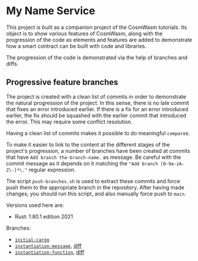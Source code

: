 # My Name Service

This project is built as a companion project of the CosmWasm tutorials. Its object is to show various features of CosmWasm, along with the progression of the code as elements and features are added to demonstrate how a smart contract can be built with code and libraries.

The progression of the code is demonstrated via the help of branches and diffs.

## Progressive feature branches

The project is created with a clean list of commits in order to demonstrate the natural progression of the project. In this sense, there is no late commit that fixes an error introduced earlier. If there is a fix for an error introduced earlier, the fix should be squashed with the earlier commit that introduced the error. This may require some conflict resolution.

Having a clean list of commits makes it possible to do meaningful `compare`s.

To make it easier to link to the content at the different stages of the project's progression, a number of branches have been created at commits that have `Add branch the-branch-name.` as message. Be careful with the commit message as it depends on it matching the `"Add branch [0-9a-zA-Z\-]*\."` regular expression.

The script `push-branches.sh` is used to extract these commits and force push them to the appropriate branch in the repository. After having made changes, you should run this script, and also manually force push to `main`.

Versions used here are:

* Rust: 1.80.1 edition 2021

Branches:

* [`initial-cargo`](../../tree/initial-cargo)
* [`instantiation-message`](../../tree/instantiation-message), [diff](../../compare/initial-cargo..instantiation-message)
* [`instantiation-function`](../../tree/instantiation-function), [diff](../../compare/instantiation-message..instantiation-function)
